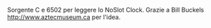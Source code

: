 Sorgente C e 6502 per leggere lo NoSlot Clock.
Grazie a Bill Buckels http://www.aztecmuseum.ca per l'idea.
